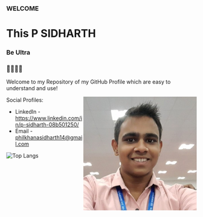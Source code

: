 ### WELCOME
# This P SIDHARTH 

### Be Ultra
### 🧑‍💻🇮🇳 


Welcome to my Repository of my GitHub Profile
which are easy to understand and use!

<img align="right" width="300" height="300" src="1663406460220.jpeg">

Social Profiles: 
  - LinkedIn - https://www.linkedin.com/in/p-sidharth-08b501250/
  - Email    - philkhanasidharth14@gmail.com

 ![Top Langs](https://github-readme-stats.vercel.app/api/top-langs/?username=psidh&hide=asp&langs_count=10&border_radius=32&bg_color=30,e96443,904e95&title_color=ffffff&text_color=ffffff&icon_color=ffffff&java=ffffff)
